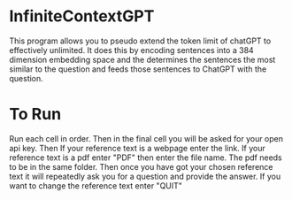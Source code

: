 # InfiniteContextGPT

This program allows you to pseudo extend the token limit of chatGPT to effectively unlimited. It does this by encoding sentences into a 384 dimension embedding space and the determines the sentences the most similar to the question and feeds those sentences to ChatGPT with the question.

# To Run

Run each cell in order. Then in the final cell you will be asked for your open api key. Then If your reference text is a webpage enter the link. If your reference text is a pdf enter "PDF" then enter the file name. The pdf needs to be in the same folder. Then once you have got your chosen reference text it will repeatedly ask you for a question and provide the answer. If you want to change the reference text enter "QUIT"

